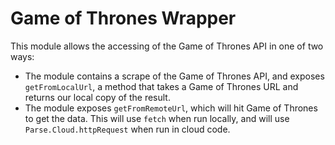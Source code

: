 Game of Thrones Wrapper
=============

This module allows the accessing of the Game of Thrones API in one of two ways:

 - The module contains a scrape of the Game of Thrones API, and exposes `getFromLocalUrl`,
a method that takes a Game of Thrones URL and returns our local copy of the result.
 - The module exposes `getFromRemoteUrl`, which will hit Game of Thrones to get the data.
This will use `fetch` when run locally, and will use `Parse.Cloud.httpRequest`
when run in cloud code.
